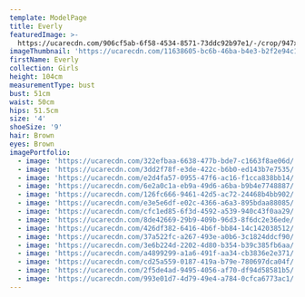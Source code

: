 ```yaml
---
template: ModelPage
title: Everly
featuredImage: >-
  https://ucarecdn.com/906cf5ab-6f58-4534-8571-73ddc92b97e1/-/crop/947x480/0,90/-/preview/
imageThumbnail: 'https://ucarecdn.com/11638605-bc6b-46ba-b4e3-b2f2e94c1538/'
firstName: Everly
collection: Girls
height: 104cm
measurementType: bust
bust: 51cm
waist: 50cm
hips: 51.5cm
size: '4'
shoeSize: '9'
hair: Brown
eyes: Brown
imagePortfolio:
  - image: 'https://ucarecdn.com/322efbaa-6638-477b-bde7-c1663f8ae06d/'
  - image: 'https://ucarecdn.com/3dd2f78f-e3de-422c-b6b0-ed143b7e7535/'
  - image: 'https://ucarecdn.com/e2d4fa57-0955-47f6-ac16-f1cca838bb14/'
  - image: 'https://ucarecdn.com/6e2a0c1a-eb9a-49d6-a6ba-b9b4e7748887/'
  - image: 'https://ucarecdn.com/126fc666-9461-42d5-ac72-24468b4bb902/'
  - image: 'https://ucarecdn.com/e3e5e6df-e02c-4366-a6a3-895bdaa88085/'
  - image: 'https://ucarecdn.com/cfc1ed85-6f3d-4592-a539-940c43f0aa29/'
  - image: 'https://ucarecdn.com/8de42669-29b9-409b-96d3-8f6dc2e36ede/'
  - image: 'https://ucarecdn.com/426df382-6416-4b6f-bb84-14c142038512/'
  - image: 'https://ucarecdn.com/37a522fc-a267-493e-a0b6-3c1824ddcf90/'
  - image: 'https://ucarecdn.com/3e6b224d-2202-4d80-b354-b39c385fb6aa/'
  - image: 'https://ucarecdn.com/a4899299-a1a6-491f-aa34-cb3836e2e371/'
  - image: 'https://ucarecdn.com/cd25a559-0187-419a-b79e-780697dca04f/'
  - image: 'https://ucarecdn.com/2f5de4ad-9495-4056-af70-df94d58581b5/'
  - image: 'https://ucarecdn.com/993e01d7-4d79-49e4-a784-0cfca6773ac1/'
---
```


